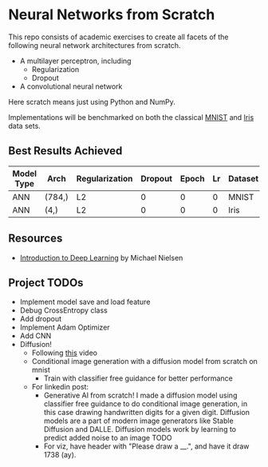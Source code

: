 # Neural Networks from Scratch
This repo consists of academic exercises to create all facets of the following neural network architectures from scratch.
- A multilayer perceptron, including
    - Regularization
    - Dropout
- A convolutional neural network

Here scratch means just using Python and NumPy. 

Implementations will be benchmarked on both the classical [MNIST](https://www.tensorflow.org/datasets/catalog/mnist) and [Iris](https://archive.ics.uci.edu/dataset/53/iris) data sets.

## Best Results Achieved

| Model Type | Arch | Regularization | Dropout | Epoch| Lr | Dataset | Acc |
|-|-|-|-|-|-|-|-|
| ANN | (784,) | L2 | 0 | 0 | 0 | MNIST | 0 |
| ANN | (4,) | L2 | 0 | 0 | 0 | Iris | 0 |

## Resources
- [Introduction to Deep Learning](http://neuralnetworksanddeeplearning.com/) by Michael Nielsen

## Project TODOs
- Implement model save and load feature
- Debug CrossEntropy class
- Add dropout
- Implement Adam Optimizer
- Add CNN
- Diffusion!
    - Following [this](https://www.youtube.com/watch?v=zc5NTeJbk-k&t=29s) video
    - Conditional image generation with a diffusion model from scratch on mnist
        - Train with classifier free guidance for better performance
    - For linkedin post:
        - Generative AI from scratch! I made a diffusion model using classifier free guidance to do conditional image generation, in this case drawing handwritten digits for a given digit. Diffusion models are a part of modern image generators like Stable Diffusion and DALLE. Diffusion models work by learning to predict added noise to an image TODO
        - For viz, have header with "Please draw a __.", and have it draw 1738 (ay).





